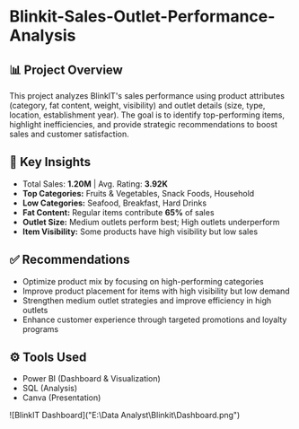 # Blinkit-Sales-Outlet-Performance-Analysis

## 📊 Project Overview
This project analyzes BlinkIT's sales performance using product attributes (category, fat content, weight, visibility) and outlet details (size, type, location, establishment year). The goal is to identify top-performing items, highlight inefficiencies, and provide strategic recommendations to boost sales and customer satisfaction.

## 🔑 Key Insights
- Total Sales: **1.20M** | Avg. Rating: **3.92K**  
- **Top Categories:** Fruits & Vegetables, Snack Foods, Household  
- **Low Categories:** Seafood, Breakfast, Hard Drinks  
- **Fat Content:** Regular items contribute **65%** of sales  
- **Outlet Size:** Medium outlets perform best; High outlets underperform  
- **Item Visibility:** Some products have high visibility but low sales  

## ✅ Recommendations
- Optimize product mix by focusing on high-performing categories  
- Improve product placement for items with high visibility but low demand  
- Strengthen medium outlet strategies and improve efficiency in high outlets  
- Enhance customer experience through targeted promotions and loyalty programs  

## ⚙️ Tools Used
- Power BI (Dashboard & Visualization)  
- SQL (Analysis)   
- Canva (Presentation)
  
![BlinkIT Dashboard]("E:\Data Analyst\Blinkit\Dashboard.png")

